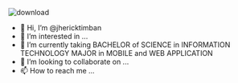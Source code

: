 

![download](https://github.com/jhericktimban/jhericktimban/assets/129168079/91f88661-cb30-4ce6-abc5-f4435428ec8c)

- 👋 Hi, I’m @jhericktimban
- 👀 I’m interested in ...
- 🌱 I’m currently taking BACHELOR of SCIENCE in INFORMATION TECHNOLOGY MAJOR in MOBILE and WEB APPLICATION
- 💞️ I’m looking to collaborate on ...
- 📫 How to reach me ...

<!---
jhericktimban/jhericktimban is a ✨ special ✨ repository because its `README.md` (this file) appears on your GitHub profile.
You can click the Preview link to take a look at your changes.
--->
